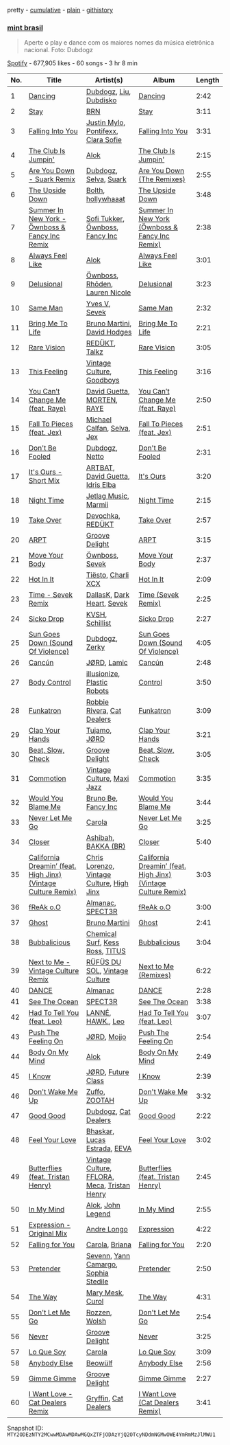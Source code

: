 pretty - [cumulative](/playlists/cumulative/37i9dQZF1DXd14ByHZraz1.md) - [plain](/playlists/plain/37i9dQZF1DXd14ByHZraz1) - [githistory](https://github.githistory.xyz/mackorone/spotify-playlist-archive/blob/main/playlists/plain/37i9dQZF1DXd14ByHZraz1)

### [mint brasil](https://open.spotify.com/playlist/37i9dQZF1DXd14ByHZraz1)

> Aperte o play e dance com os maiores nomes da música eletrônica nacional\. Foto: Dubdogz

[Spotify](https://open.spotify.com/user/spotify) - 677,905 likes - 60 songs - 3 hr 8 min

| No. | Title | Artist(s) | Album | Length |
|---|---|---|---|---|
| 1 | [Dancing](https://open.spotify.com/track/1JyQVDd48BprQrdEOpmodT) | [Dubdogz](https://open.spotify.com/artist/4cdyqaBREB68H77QKCrKP1), [Liu](https://open.spotify.com/artist/3DnNQH13SfSOjZDsVEa0ht), [Dubdisko](https://open.spotify.com/artist/6DL4EekcvzJIDIOOQQbe3Z) | [Dancing](https://open.spotify.com/album/10racGxkbniYEwyKcajmba) | 2:42 |
| 2 | [Stay](https://open.spotify.com/track/6syunUw85BZjNmMFAXQgL7) | [BRN](https://open.spotify.com/artist/3yujwOo5L5DZDOcGj8K9fj) | [Stay](https://open.spotify.com/album/0AZKItvBz3FYt5N4PykMmc) | 3:11 |
| 3 | [Falling Into You](https://open.spotify.com/track/4P0KHrbsOC4s7IgCsMLApO) | [Justin Mylo](https://open.spotify.com/artist/7MFJyevu6jq0shwDuVLymu), [Pontifexx](https://open.spotify.com/artist/7aFk8z1XCcKt2y9Z5PC17s), [Clara Sofie](https://open.spotify.com/artist/1adncZQpQ0JKUUCTJyPho4) | [Falling Into You](https://open.spotify.com/album/6mvU6BuLYzrqLCuhisx7oo) | 3:31 |
| 4 | [The Club Is Jumpin'](https://open.spotify.com/track/15OcbcAnu8RH7viF0vZw71) | [Alok](https://open.spotify.com/artist/0NGAZxHanS9e0iNHpR8f2W) | [The Club Is Jumpin'](https://open.spotify.com/album/3OQLs0bSQczbwbNqm89T9T) | 2:15 |
| 5 | [Are You Down \- Suark Remix](https://open.spotify.com/track/1JVBfOarVI6CNSw4sHGlHQ) | [Dubdogz](https://open.spotify.com/artist/4cdyqaBREB68H77QKCrKP1), [Selva](https://open.spotify.com/artist/1Ejjxuav6kpsSyb6QIhjHa), [Suark](https://open.spotify.com/artist/6iLBBp88stAFjZdnn0HsdD) | [Are You Down \(The Remixes\)](https://open.spotify.com/album/41rocj1r6C2g1rm4Wx4Y9V) | 2:55 |
| 6 | [The Upside Down](https://open.spotify.com/track/1jtvLN2p1q2lTQL5Qb5Igs) | [Bolth](https://open.spotify.com/artist/7kMmkgaZH7GfBD3WdOUqlD), [hollywhaaat](https://open.spotify.com/artist/2mP5CeI6PYuKIAav3iVsOQ) | [The Upside Down](https://open.spotify.com/album/5NEZVPF8IHVGdZdsVPCjud) | 3:48 |
| 7 | [Summer In New York \- Öwnboss & Fancy Inc Remix](https://open.spotify.com/track/6aFXimZOxnkqIEshd7d4JE) | [Sofi Tukker](https://open.spotify.com/artist/586uxXMyD5ObPuzjtrzO1Q), [Öwnboss](https://open.spotify.com/artist/37czgDRfGMvgRiUKHvnnhj), [Fancy Inc](https://open.spotify.com/artist/4Eoddnw0pOewmCHQYofuwh) | [Summer In New York \(Öwnboss & Fancy Inc Remix\)](https://open.spotify.com/album/4PL8JCOUayJesajCrmpPav) | 2:38 |
| 8 | [Always Feel Like](https://open.spotify.com/track/7rt3hHR1meaDWFqQygtZrS) | [Alok](https://open.spotify.com/artist/0NGAZxHanS9e0iNHpR8f2W) | [Always Feel Like](https://open.spotify.com/album/4kCNzICullbugxM6oBG2G1) | 3:01 |
| 9 | [Delusional](https://open.spotify.com/track/1thWqWBc3uujDYspY1XxcL) | [Öwnboss](https://open.spotify.com/artist/37czgDRfGMvgRiUKHvnnhj), [Rhōden](https://open.spotify.com/artist/0tMqOIq4kYn7jXmzL1fRss), [Lauren Nicole](https://open.spotify.com/artist/372yikzGlwhP86LfFwZqrX) | [Delusional](https://open.spotify.com/album/2JpeFmcaX5PZKTpDQ3Yvjb) | 3:23 |
| 10 | [Same Man](https://open.spotify.com/track/61JaHYd8nsdvB3srjgGZtM) | [Yves V](https://open.spotify.com/artist/47BEc2RoW53owMyxacXWdV), [Sevek](https://open.spotify.com/artist/0aOIluXr131XqrXFwFCFGT) | [Same Man](https://open.spotify.com/album/2oHueeYRfx9HZ7lAp99S3s) | 2:32 |
| 11 | [Bring Me To Life](https://open.spotify.com/track/7y10NhdvokswimTGeYyZ98) | [Bruno Martini](https://open.spotify.com/artist/5veVxxPm1vzgi6pO2iVA8L), [David Hodges](https://open.spotify.com/artist/7fRabwYwLBgvOudI9GY2Op) | [Bring Me To Life](https://open.spotify.com/album/2yiCoX8tk9OiarK38AmVvT) | 2:21 |
| 12 | [Rare Vision](https://open.spotify.com/track/4XGTuVNDxJzYu0YMRr32fc) | [REDÜKT](https://open.spotify.com/artist/0Km0b0FjBqTqx2qkyrUHlH), [Talkz](https://open.spotify.com/artist/3tlA6hvvEzWvgLzIQX4WS5) | [Rare Vision](https://open.spotify.com/album/5Vkz6Cs7Afi7BytbP2BWb7) | 3:05 |
| 13 | [This Feeling](https://open.spotify.com/track/3hQpBuFdNnFM38NjTeg0XQ) | [Vintage Culture](https://open.spotify.com/artist/28uJnu5EsrGml2tBd7y8ts), [Goodboys](https://open.spotify.com/artist/2nm38smINjms1LtczR0Cei) | [This Feeling](https://open.spotify.com/album/5H39x8Yael0buJaEmmK7Xe) | 3:16 |
| 14 | [You Can’t Change Me \(feat\. Raye\)](https://open.spotify.com/track/4HjLBWJ7AKZQcmupi1NSM5) | [David Guetta](https://open.spotify.com/artist/1Cs0zKBU1kc0i8ypK3B9ai), [MORTEN](https://open.spotify.com/artist/19HFRWmRCl27kTk6LeqAO8), [RAYE](https://open.spotify.com/artist/5KKpBU5eC2tJDzf0wmlRp2) | [You Can’t Change Me \(feat\. Raye\)](https://open.spotify.com/album/5OSSa4lPIbnn1VGtwlojCx) | 2:50 |
| 15 | [Fall To Pieces \(feat\. Jex\)](https://open.spotify.com/track/0hgRmK0ouFXfDeYPCsezNv) | [Michael Calfan](https://open.spotify.com/artist/4CuipEvwcoQggmCV8jpKF9), [Selva](https://open.spotify.com/artist/1Ejjxuav6kpsSyb6QIhjHa), [Jex](https://open.spotify.com/artist/0NO8SsF6umjI3iQJzTycVF) | [Fall To Pieces \(feat\. Jex\)](https://open.spotify.com/album/1RZp0MwiZpYwUaRmhsx5fv) | 2:51 |
| 16 | [Don't Be Fooled](https://open.spotify.com/track/1zTOwceUJRBG7pNpm2l0Qo) | [Dubdogz](https://open.spotify.com/artist/4cdyqaBREB68H77QKCrKP1), [Netto](https://open.spotify.com/artist/37ZMG1QoWfV5N9Y86gOESb) | [Don't Be Fooled](https://open.spotify.com/album/08EFxXn7PiBPuPggWyCHc6) | 2:31 |
| 17 | [It's Ours \- Short Mix](https://open.spotify.com/track/26RfGZj3z5Y25w6tQDcAyM) | [ARTBAT](https://open.spotify.com/artist/3BkRu2TGd2I1uBxZKddfg1), [David Guetta](https://open.spotify.com/artist/1Cs0zKBU1kc0i8ypK3B9ai), [Idris Elba](https://open.spotify.com/artist/0Dc2rdPzleezxhvQhQbXuS) | [It's Ours](https://open.spotify.com/album/11Z7v788eMOAVcWvsKAMG8) | 3:20 |
| 18 | [Night Time](https://open.spotify.com/track/4COSS0u8fXB2qYtW5bbVaE) | [Jetlag Music](https://open.spotify.com/artist/29bg2tYJCCyiuZdbsc9mFh), [Marmii](https://open.spotify.com/artist/6AgnQLNYgI4j92GWE4cg6k) | [Night Time](https://open.spotify.com/album/5eo5f4UypNJpSMMzFtqUrB) | 2:15 |
| 19 | [Take Over](https://open.spotify.com/track/4Q3iraOig7nyrRoNz1mNKc) | [Devochka](https://open.spotify.com/artist/02xYwCW4WypA3nRQv6qEcX), [REDÜKT](https://open.spotify.com/artist/0Km0b0FjBqTqx2qkyrUHlH) | [Take Over](https://open.spotify.com/album/6Xd8V1pQiniYTlwldeYTr2) | 2:57 |
| 20 | [ARPT](https://open.spotify.com/track/3obLSyxtsr0R5hGISMPwFd) | [Groove Delight](https://open.spotify.com/artist/1DX1cbeKQkRJClf4TMmXIn) | [ARPT](https://open.spotify.com/album/1nEOMBQLIp1YgBR3i9eyJP) | 3:15 |
| 21 | [Move Your Body](https://open.spotify.com/track/6GomT970rCOkKAyyrwJeZi) | [Öwnboss](https://open.spotify.com/artist/37czgDRfGMvgRiUKHvnnhj), [Sevek](https://open.spotify.com/artist/0aOIluXr131XqrXFwFCFGT) | [Move Your Body](https://open.spotify.com/album/4l9wMVL4XAM5jPMXP5RAbL) | 2:37 |
| 22 | [Hot In It](https://open.spotify.com/track/3Z7CaxQkqbIs1rewKi6v4W) | [Tiësto](https://open.spotify.com/artist/2o5jDhtHVPhrJdv3cEQ99Z), [Charli XCX](https://open.spotify.com/artist/25uiPmTg16RbhZWAqwLBy5) | [Hot In It](https://open.spotify.com/album/6R7Yy0sY9N8PNUhseegr2Q) | 2:09 |
| 23 | [Time \- Sevek Remix](https://open.spotify.com/track/5grzVCT8ZFzWGBLZQs5dkH) | [DallasK](https://open.spotify.com/artist/7uas0F5EhsZg6KDJ7yy7rW), [Dark Heart](https://open.spotify.com/artist/1k7Cc2WGh6LAE1TUh6dsiy), [Sevek](https://open.spotify.com/artist/0aOIluXr131XqrXFwFCFGT) | [Time \(Sevek Remix\)](https://open.spotify.com/album/58AZcrMLTjgrsHrTByNX5L) | 2:25 |
| 24 | [Sicko Drop](https://open.spotify.com/track/5T4lERmPqhO2ukZoGJ5sSr) | [KVSH](https://open.spotify.com/artist/2uGKgNuq7MnKksXiSO6HjB), [Schillist](https://open.spotify.com/artist/2qvWyc9Z0oHK156P65vH4d) | [Sicko Drop](https://open.spotify.com/album/2dwO0gaZIbr77oUSn6OfoE) | 2:27 |
| 25 | [Sun Goes Down \(Sound Of Violence\)](https://open.spotify.com/track/66j6JvXOiT608Ivh98URW8) | [Dubdogz](https://open.spotify.com/artist/4cdyqaBREB68H77QKCrKP1), [Zerky](https://open.spotify.com/artist/3DAlQBPv5zWasPxV5Tr8ok) | [Sun Goes Down \(Sound Of Violence\)](https://open.spotify.com/album/1NAp32E06cqBEDevOLJCYm) | 4:05 |
| 26 | [Cancún](https://open.spotify.com/track/2eLzS75uEe5NFXIWOhuoqy) | [JØRD](https://open.spotify.com/artist/2dhLVCzAEMbAu1SSkAoOGV), [Lamic](https://open.spotify.com/artist/0kZghiFuW2mfJKbObHkwmA) | [Cancún](https://open.spotify.com/album/0wpYHCnXB6DjAtHODHQdj0) | 2:48 |
| 27 | [Body Control](https://open.spotify.com/track/1DOiUHIWeuSePVnulxXRdM) | [illusionize](https://open.spotify.com/artist/3RloA7E4XMItSP4FjMBv3L), [Plastic Robots](https://open.spotify.com/artist/7qd3q5BKu3lh5r0vVBWSzm) | [Control](https://open.spotify.com/album/4JEt6Wo4ADJAoGi0NND8hm) | 3:50 |
| 28 | [Funkatron](https://open.spotify.com/track/5JohYODxZkqfPFC3UWSrMj) | [Robbie Rivera](https://open.spotify.com/artist/4bYwbb6k4ujHD2NXRxSwRP), [Cat Dealers](https://open.spotify.com/artist/3q2dSq7VZnj8TmoJUyRm40) | [Funkatron](https://open.spotify.com/album/2LnfOgfUOo91vCHLTvgv5M) | 3:09 |
| 29 | [Clap Your Hands](https://open.spotify.com/track/1OoSh6HU59Am9V7uZkt9xc) | [Tujamo](https://open.spotify.com/artist/2vVNxGBvKRQMWwI5c8KmYh), [JØRD](https://open.spotify.com/artist/2dhLVCzAEMbAu1SSkAoOGV) | [Clap Your Hands](https://open.spotify.com/album/6YBmROG6hXhDUpOfS3nYpJ) | 3:21 |
| 30 | [Beat, Slow, Check](https://open.spotify.com/track/2FvSLbaOuopFsY2ZUaJPX1) | [Groove Delight](https://open.spotify.com/artist/1DX1cbeKQkRJClf4TMmXIn) | [Beat, Slow, Check](https://open.spotify.com/album/3Gb5HF8D2stlV841uR3n0J) | 3:05 |
| 31 | [Commotion](https://open.spotify.com/track/2qf9Ad1hgLF5oM9SdMJdDU) | [Vintage Culture](https://open.spotify.com/artist/28uJnu5EsrGml2tBd7y8ts), [Maxi Jazz](https://open.spotify.com/artist/2GKn4JgqBrRxt1UK12D6Rq) | [Commotion](https://open.spotify.com/album/5ohHaX4VvILtG1nOLh76uj) | 3:35 |
| 32 | [Would You Blame Me](https://open.spotify.com/track/7hCIfAq7QL06nKnoeugoxl) | [Bruno Be](https://open.spotify.com/artist/37UXlMGND0Tr7Su43RxHQ0), [Fancy Inc](https://open.spotify.com/artist/4Eoddnw0pOewmCHQYofuwh) | [Would You Blame Me](https://open.spotify.com/album/7MsdbOGBxd8Lahj0oh6yvS) | 3:44 |
| 33 | [Never Let Me Go](https://open.spotify.com/track/3CEXfu2rSEzUSGB9zFUoZz) | [Carola](https://open.spotify.com/artist/1ms2l3rB6iHHxtPvR9kxgW) | [Never Let Me Go](https://open.spotify.com/album/75SuSwl4W3d0T8HpUFeM4p) | 3:25 |
| 34 | [Closer](https://open.spotify.com/track/3QyakvOZamJzAuMVgW13Wv) | [Ashibah](https://open.spotify.com/artist/5krSTcI0xPGmeloiQTPsYP), [BAKKA \(BR\)](https://open.spotify.com/artist/5VQhfKlaFyzx7Kz1VEF2u8) | [Closer](https://open.spotify.com/album/3oJ5lkxgCn5JpGfSLXvFMD) | 5:40 |
| 35 | [California Dreamin’ \(feat\. High Jinx\) \(Vintage Culture Remix\)](https://open.spotify.com/track/19lT0l1OBkLtWI5iE5zORl) | [Chris Lorenzo](https://open.spotify.com/artist/7tm9Tuc70geXOOyKhtZHIj), [Vintage Culture](https://open.spotify.com/artist/28uJnu5EsrGml2tBd7y8ts), [High Jinx](https://open.spotify.com/artist/0XFmkmsCbCoR7wlqaZdt64) | [California Dreamin’ \(feat\. High Jinx\) \(Vintage Culture Remix\)](https://open.spotify.com/album/2ZcIGPPSC7LELS7zJ3JVSK) | 3:03 |
| 36 | [fReAk o.O](https://open.spotify.com/track/0p0i2yxBoV1R7LH4RXsavZ) | [Almanac](https://open.spotify.com/artist/2EJxcRlcIa5W1u2v42PvTv), [SPECT3R](https://open.spotify.com/artist/4NWK1Lp9NUDfJpAnSmAo4t) | [fReAk o.O](https://open.spotify.com/album/0aDuBR6kAzlVSVRPaGMwiO) | 3:00 |
| 37 | [Ghost](https://open.spotify.com/track/4RXw5GRcFbOCmWQ85oEguu) | [Bruno Martini](https://open.spotify.com/artist/5veVxxPm1vzgi6pO2iVA8L) | [Ghost](https://open.spotify.com/album/59bmdTOhPa4ZLUS2htvKc4) | 2:41 |
| 38 | [Bubbalicious](https://open.spotify.com/track/3ZLROYAeP1y3CouHBYZCg7) | [Chemical Surf](https://open.spotify.com/artist/7LgAW1ZiEd8f3HtCMGFaGx), [Kess Ross](https://open.spotify.com/artist/5YIZvYKBXqG9ChTtAR4D6G), [TITUS](https://open.spotify.com/artist/20U0ZkzluaLiHuPaG6eGRd) | [Bubbalicious](https://open.spotify.com/album/5ZVI3iLLLBUscQRvesFWoj) | 3:04 |
| 39 | [Next to Me \- Vintage Culture Remix](https://open.spotify.com/track/2bidvM5hM1LGiEDkgp0EUz) | [RÜFÜS DU SOL](https://open.spotify.com/artist/5Pb27ujIyYb33zBqVysBkj), [Vintage Culture](https://open.spotify.com/artist/28uJnu5EsrGml2tBd7y8ts) | [Next to Me \(Remixes\)](https://open.spotify.com/album/1ZzxjxcYWxEStGTGPNHsG9) | 6:22 |
| 40 | [DANCE](https://open.spotify.com/track/5GCM43WZSWNxVh7JD6XN6b) | [Almanac](https://open.spotify.com/artist/2EJxcRlcIa5W1u2v42PvTv) | [DANCE](https://open.spotify.com/album/4T3lheq92o9cUCB7bnNQ6Q) | 2:28 |
| 41 | [See The Ocean](https://open.spotify.com/track/17zIFu7KK3q3uUBG4vsY3r) | [SPECT3R](https://open.spotify.com/artist/4NWK1Lp9NUDfJpAnSmAo4t) | [See The Ocean](https://open.spotify.com/album/6wOQT6BrVoz8hWsXEPL64g) | 3:38 |
| 42 | [Had To Tell You \(feat\. Leo\)](https://open.spotify.com/track/4Y5HIDTNt5dCOGEoBVJ5An) | [LANNÉ](https://open.spotify.com/artist/0K3HwnyYaxoQO9hZCBLtOH), [HAWK.](https://open.spotify.com/artist/6kGgCcP1pFsfBy9Zj7KZft), [Leo](https://open.spotify.com/artist/1mayFXufhLNGA2RfF01R05) | [Had To Tell You \(feat\. Leo\)](https://open.spotify.com/album/5jo1PzbuPElQPlMozafqDI) | 3:07 |
| 43 | [Push The Feeling On](https://open.spotify.com/track/0XkWaA0Vyls3Jd15oYWG9L) | [JØRD](https://open.spotify.com/artist/2dhLVCzAEMbAu1SSkAoOGV), [Mojjo](https://open.spotify.com/artist/6AVyGjQ7gNzSkGlBldHS1j) | [Push The Feeling On](https://open.spotify.com/album/1UasoHOSOcPNtRII5u3wiL) | 2:54 |
| 44 | [Body On My Mind](https://open.spotify.com/track/6h1PXppJpiPHDhqdGycFdL) | [Alok](https://open.spotify.com/artist/0NGAZxHanS9e0iNHpR8f2W) | [Body On My Mind](https://open.spotify.com/album/74z7Bcwu01V3ZE2CAqrtqf) | 2:49 |
| 45 | [I Know](https://open.spotify.com/track/0iZDUCkSEzzBllavstdPsd) | [JØRD](https://open.spotify.com/artist/2dhLVCzAEMbAu1SSkAoOGV), [Future Class](https://open.spotify.com/artist/2jFK9ZXWDd7auJvfNfBcuC) | [I Know](https://open.spotify.com/album/1AERPcpgt9mOmzJykuqHsI) | 2:39 |
| 46 | [Don't Wake Me Up](https://open.spotify.com/track/3edsNcYEr1eufTkadK09MF) | [Zuffo](https://open.spotify.com/artist/1WlcGAUEsCmdO4D15TR6wv), [ZOOTAH](https://open.spotify.com/artist/7DyqaNyG0Y8bztrBWBdKo1) | [Don't Wake Me Up](https://open.spotify.com/album/07UqcOSS4JQ1Si9TwomEHw) | 3:32 |
| 47 | [Good Good](https://open.spotify.com/track/09OBF8vXiOtxHpnEJhflMr) | [Dubdogz](https://open.spotify.com/artist/4cdyqaBREB68H77QKCrKP1), [Cat Dealers](https://open.spotify.com/artist/3q2dSq7VZnj8TmoJUyRm40) | [Good Good](https://open.spotify.com/album/1Rt8AIxAqTeLixYACMcjKc) | 2:22 |
| 48 | [Feel Your Love](https://open.spotify.com/track/4gtmLfdvLaKO1PY4cvdfaI) | [Bhaskar](https://open.spotify.com/artist/6kT18gnkVrCz8xJQcrib7L), [Lucas Estrada](https://open.spotify.com/artist/2tndYCXQneCV4jtoWRwVpz), [EEVA](https://open.spotify.com/artist/1pJgpp0DoZYerUf0SkeZuG) | [Feel Your Love](https://open.spotify.com/album/6lkHjfaElhaWfYGZEmFkWG) | 3:02 |
| 49 | [Butterflies \(feat\. Tristan Henry\)](https://open.spotify.com/track/0sUDiNgh3zHqeWPTQqandI) | [Vintage Culture](https://open.spotify.com/artist/28uJnu5EsrGml2tBd7y8ts), [FFLORA](https://open.spotify.com/artist/6H4XYByPbHw4cmWEiyoHPE), [Meca](https://open.spotify.com/artist/4BXrJLagIbiwWnfJMd1sKQ), [Tristan Henry](https://open.spotify.com/artist/6UyRsPqWooGjDexC857b1T) | [Butterflies \(feat\. Tristan Henry\)](https://open.spotify.com/album/1nCFV0Ocfkyfrfmpmv3b6O) | 2:45 |
| 50 | [In My Mind](https://open.spotify.com/track/7uoxJCPiqiEa3fvOQQQbyn) | [Alok](https://open.spotify.com/artist/0NGAZxHanS9e0iNHpR8f2W), [John Legend](https://open.spotify.com/artist/5y2Xq6xcjJb2jVM54GHK3t) | [In My Mind](https://open.spotify.com/album/412mL0hMStgwl1ukZjLxR8) | 2:55 |
| 51 | [Expression \- Original Mix](https://open.spotify.com/track/58xbGEktCH3q4LGYDqycZR) | [Andre Longo](https://open.spotify.com/artist/4lyER8wnQt2Im68h4PEVK3) | [Expression](https://open.spotify.com/album/72nnT5nIwBECGvbJYewzQ9) | 4:22 |
| 52 | [Falling for You](https://open.spotify.com/track/5CG0mHrltJxCqMV0YHZ62x) | [Carola](https://open.spotify.com/artist/1ms2l3rB6iHHxtPvR9kxgW), [Briana](https://open.spotify.com/artist/4EK5SSlytCE7of3wEUqiDE) | [Falling for You](https://open.spotify.com/album/3PlHIJHpzzxNtRzzCy5YUr) | 2:20 |
| 53 | [Pretender](https://open.spotify.com/track/2OM6aYmfvRVnYAnfo7I9V7) | [Sevenn](https://open.spotify.com/artist/7bNqXqIrIfwJnipx7oGeU4), [Yann Camargo](https://open.spotify.com/artist/1FAj2IV5DuzAW8Q5V9EDbp), [Sophia Stedile](https://open.spotify.com/artist/11gCuxVV7iRCmbDz30plmi) | [Pretender](https://open.spotify.com/album/6DprqvZwBR7EGIuIfQ0J3T) | 2:50 |
| 54 | [The Way](https://open.spotify.com/track/2W63BnQnUwe6pp9lctTfBo) | [Mary Mesk](https://open.spotify.com/artist/7Fc6qlNa6F4ONSLfJjlfjJ), [Curol](https://open.spotify.com/artist/334DQtGwD8Ic96L1RjIhzX) | [The Way](https://open.spotify.com/album/25cyAsBHAUIIME98kp0wXY) | 4:31 |
| 55 | [Don't Let Me Go](https://open.spotify.com/track/0VWprMxFrfVyzC2w3oZ2cE) | [Rozzen](https://open.spotify.com/artist/4aDqKkPMCd390u328YbBAl), [Wolsh](https://open.spotify.com/artist/0dBHeI1RuLCkzOkTcIXwPm) | [Don't Let Me Go](https://open.spotify.com/album/68Kxl87hmMZHplntu3hLTt) | 2:54 |
| 56 | [Never](https://open.spotify.com/track/7koAfgOQuAnfqDoTdpWMYe) | [Groove Delight](https://open.spotify.com/artist/1DX1cbeKQkRJClf4TMmXIn) | [Never](https://open.spotify.com/album/7IAYlv5CQlfuU9dhETcshh) | 3:25 |
| 57 | [Lo Que Soy](https://open.spotify.com/track/7oNvcR6y6AIxbY2aWukM9p) | [Carola](https://open.spotify.com/artist/1ms2l3rB6iHHxtPvR9kxgW) | [Lo Que Soy](https://open.spotify.com/album/6KCqenIwnDx20ku4jx5gVl) | 3:09 |
| 58 | [Anybody Else](https://open.spotify.com/track/4NbmxDHT22uG720SQjjJKf) | [Beowülf](https://open.spotify.com/artist/4H1rPQHJFk09XbKGYszUe2) | [Anybody Else](https://open.spotify.com/album/3hF7QdLRT9vOxXKBgBriMF) | 2:56 |
| 59 | [Gimme Gimme](https://open.spotify.com/track/73j31E7LkV0cgb6fkbyZWR) | [Groove Delight](https://open.spotify.com/artist/1DX1cbeKQkRJClf4TMmXIn) | [Gimme Gimme](https://open.spotify.com/album/0DE70DL84J6TAGv980nTgV) | 2:27 |
| 60 | [I Want Love \- Cat Dealers Remix](https://open.spotify.com/track/1EHntR301ugg07W2JBUZhK) | [Gryffin](https://open.spotify.com/artist/2ZRQcIgzPCVaT9XKhXZIzh), [Cat Dealers](https://open.spotify.com/artist/3q2dSq7VZnj8TmoJUyRm40) | [I Want Love \(Cat Dealers Remix\)](https://open.spotify.com/album/5gTxOtz0Kmo1aD3jLfm7XS) | 3:41 |

Snapshot ID: `MTY2ODEzNTY2MCwwMDAwMDAwMGQxZTFjODAzYjQ2OTcyNDdmNGMwOWE4YmRmMzJlMWU1`
